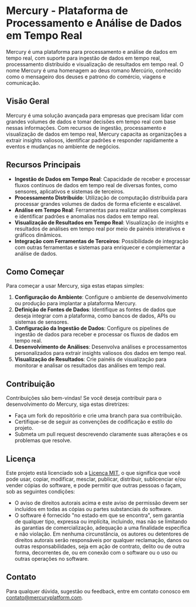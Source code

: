 # Mercury - Plataforma de Processamento e Análise de Dados em Tempo Real

Mercury é uma plataforma para processamento e análise de dados em tempo real, com suporte para ingestão de dados em tempo real, processamento distribuído e visualização de resultados em tempo real. O nome Mercury é uma homenagem ao deus romano Mercúrio, conhecido como o mensageiro dos deuses e patrono do comércio, viagens e comunicação.

## Visão Geral

Mercury é uma solução avançada para empresas que precisam lidar com grandes volumes de dados e tomar decisões em tempo real com base nessas informações. Com recursos de ingestão, processamento e visualização de dados em tempo real, Mercury capacita as organizações a extrair insights valiosos, identificar padrões e responder rapidamente a eventos e mudanças no ambiente de negócios.

## Recursos Principais

- **Ingestão de Dados em Tempo Real**: Capacidade de receber e processar fluxos contínuos de dados em tempo real de diversas fontes, como sensores, aplicativos e sistemas de terceiros.
- **Processamento Distribuído**: Utilização de computação distribuída para processar grandes volumes de dados de forma eficiente e escalável.
- **Análise em Tempo Real**: Ferramentas para realizar análises complexas e identificar padrões e anomalias nos dados em tempo real.
- **Visualização de Resultados em Tempo Real**: Visualização de insights e resultados de análises em tempo real por meio de painéis interativos e gráficos dinâmicos.
- **Integração com Ferramentas de Terceiros**: Possibilidade de integração com outras ferramentas e sistemas para enriquecer e complementar a análise de dados.

## Como Começar

Para começar a usar Mercury, siga estas etapas simples:

1. **Configuração do Ambiente**: Configure o ambiente de desenvolvimento ou produção para implantar a plataforma Mercury.
2. **Definição de Fontes de Dados**: Identifique as fontes de dados que deseja integrar com a plataforma, como bancos de dados, APIs ou sistemas de sensores.
3. **Configuração da Ingestão de Dados**: Configure os pipelines de ingestão de dados para receber e processar os fluxos de dados em tempo real.
4. **Desenvolvimento de Análises**: Desenvolva análises e processamentos personalizados para extrair insights valiosos dos dados em tempo real.
5. **Visualização de Resultados**: Crie painéis de visualização para monitorar e analisar os resultados das análises em tempo real.

## Contribuição

Contribuições são bem-vindas! Se você deseja contribuir para o desenvolvimento do Mercury, siga estas diretrizes:

- Faça um fork do repositório e crie uma branch para sua contribuição.
- Certifique-se de seguir as convenções de codificação e estilo do projeto.
- Submeta um pull request descrevendo claramente suas alterações e os problemas que resolve.

## Licença

Este projeto está licenciado sob a [Licença MIT](LICENSE), o que significa que você pode usar, copiar, modificar, mesclar, publicar, distribuir, sublicenciar e/ou vender cópias do software, e pode permitir que outras pessoas o façam, sob as seguintes condições:
- O aviso de direitos autorais acima e este aviso de permissão devem ser incluídos em todas as cópias ou partes substanciais do software.
- O software é fornecido "no estado em que se encontra", sem garantia de qualquer tipo, expressa ou implícita, incluindo, mas não se limitando às garantias de comercialização, adequação a uma finalidade específica e não violação. Em nenhuma circunstância, os autores ou detentores de direitos autorais serão responsáveis por qualquer reclamação, danos ou outras responsabilidades, seja em ação de contrato, delito ou de outra forma, decorrentes de, ou em conexão com o software ou o uso ou outras operações no software.

## Contato

Para qualquer dúvida, sugestão ou feedback, entre em contato conosco em [contato@mercuryplatform.com](mailto:contato@mercuryplatform.com).
